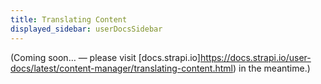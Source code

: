 ```yaml
---
title: Translating Content
displayed_sidebar: userDocsSidebar
---
```


(Coming soon… — please visit [docs.strapi.io]https://docs.strapi.io/user-docs/latest/content-manager/translating-content.html) in the meantime.)
